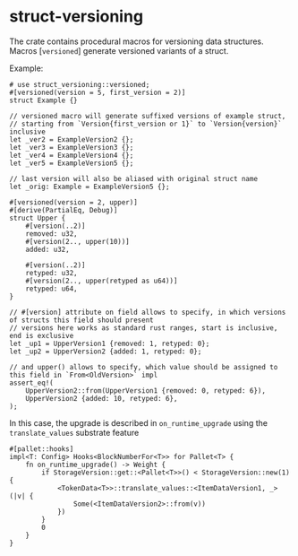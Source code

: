 # struct-versioning

The crate contains procedural macros for versioning data structures.
Macros [`versioned`] generate versioned variants of a struct.

Example:
```
# use struct_versioning::versioned;
#[versioned(version = 5, first_version = 2)]
struct Example {}

// versioned macro will generate suffixed versions of example struct,
// starting from `Version{first_version or 1}` to `Version{version}` inclusive
let _ver2 = ExampleVersion2 {};
let _ver3 = ExampleVersion3 {};
let _ver4 = ExampleVersion4 {};
let _ver5 = ExampleVersion5 {};

// last version will also be aliased with original struct name
let _orig: Example = ExampleVersion5 {};

#[versioned(version = 2, upper)]
#[derive(PartialEq, Debug)]
struct Upper {
    #[version(..2)]
    removed: u32,
    #[version(2.., upper(10))]
    added: u32,

    #[version(..2)]
    retyped: u32,
    #[version(2.., upper(retyped as u64))]
    retyped: u64,
}

// #[version] attribute on field allows to specify, in which versions of structs this field should present
// versions here works as standard rust ranges, start is inclusive, end is exclusive
let _up1 = UpperVersion1 {removed: 1, retyped: 0};
let _up2 = UpperVersion2 {added: 1, retyped: 0};

// and upper() allows to specify, which value should be assigned to this field in `From<OldVersion>` impl
assert_eq!(
    UpperVersion2::from(UpperVersion1 {removed: 0, retyped: 6}),
    UpperVersion2 {added: 10, retyped: 6},
);
```

In this case, the upgrade is described in `on_runtime_upgrade` using the `translate_values` substrate feature

```ignore
#[pallet::hooks]
impl<T: Config> Hooks<BlockNumberFor<T>> for Pallet<T> {
    fn on_runtime_upgrade() -> Weight {
        if StorageVersion::get::<Pallet<T>>() < StorageVersion::new(1) {
            <TokenData<T>>::translate_values::<ItemDataVersion1, _>(|v| {
                Some(<ItemDataVersion2>::from(v))
            })
        }
        0
    }
}
```
